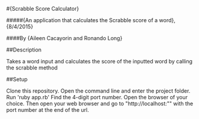 #{Scrabble Score Calculator}

#####{An application that calculates the Scrabble score of a word}, {8/4/2015}

####By {Aileen Cacayorin and Ronando Long}

##Description

Takes a word input and calculates the score of the inputted word by calling the scrabble method

##Setup

Clone this repository. 
Open the command line and enter the project folder.
Run 'ruby app.rb'
Find the 4-digit port number.
Open the browser of your choice.
Then open your web browser and go to "http://localhost:"" with the port number at the end of the url.
